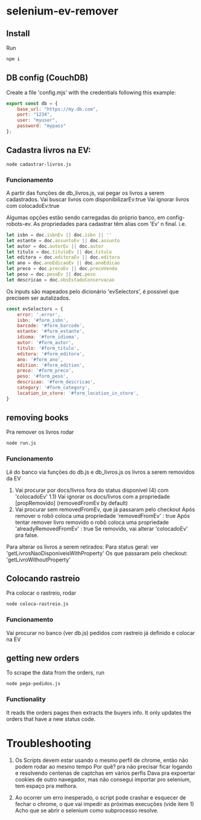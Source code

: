 # selenium-ev-remover

## Install
Run
```bash
npm i
```


## DB config (CouchDB)
Create a file 'config.mjs' with the credentials following this example:

```js
export const db = {
    base_url: "https://my.db.com",
    port: "1234",
    user: "myuser",
    password: "mypass"
};
```

## Cadastra livros na EV:

```bash
node cadastrar-livros.js
```

### Funcionamento
A partir das funções de db_livros.js, vai pegar os livros a serem cadastrados. 
Vai buscar livros com disponibilizarEv:true
Vai ignorar livros com colocadoEv:true

Algumas opções estão sendo carregadas do próprio banco, em config-robots-ev.
As propriedades para cadastrar têm alias com 'Ev' n final.
i.e.
```js
let isbn = doc.isbnEv || doc.isbn || ''
let estante = doc.assuntoEv || doc.assunto
let autor = doc.autorEv || doc.autor
let titulo = doc.tituloEv || doc.titulo
let editora = doc.editoraEv || doc.editora
let ano = doc.anoEdicaoEv || doc.anoEdicao
let preco = doc.precoEv || doc.precoVenda
let peso = doc.pesoEv || doc.peso
let descricao = doc.obsEstadoConservacao
```

Os inputs são mapeados pelo dicionário 'evSelectors', é possível que precisem ser autalizados.
```js
const evSelectors = {
    error: '.error',
    isbn: '#form_isbn',
    barcode: '#form_barcode',
    estante: '#form_estante',
    idioma: '#form_idioma',
    autor: '#form_autor',
    titulo: '#form_titulo',
    editora: '#form_editora',
    ano: '#form_ano',
    edition: '#form_edition',
    preco: '#form_preco',
    peso: '#form_peso',
    descricao: '#form_descricao',
    category: '#form_category',
    location_in_store: '#form_location_in_store',
}
```



## removing books
Pra remover os livros rodar 
```bash
node run.js
```

### Funcionamento
Lê do banco via funções do db.js e db_livros.js os livros a serem removidos da EV
1) Vai procurar por docs/livros fora do status disponível (4) com 'colocadoEv'
1.1) Vai ignorar os docs/livros com a propriedade [propRemovido] (removedFromEv by default)
2) Vai procurar sem removedFromEv, que já passaram pelo checkout
Após remover o robô coloca uma propriedade 'removedFromEv' : true
Após tentar remover livro removido o robô coloca uma propriedade 'alreadyRemovedFromEv' : true
Se removido, vai alterar 'colocadoEv' pra false.

Para alterar os livros a serem retirados:
Para status geral: ver 'getLivrosNaoDisponiveisWithProperty'
Os que passaram pelo checkout: 'getLivroWithoutProperty'


## Colocando rastreio
Pra colocar o rastreio, rodar
```bash
node coloca-rastreio.js
```

### Funcionamento
Vai procurar no banco (ver db.js) pedidos com rastreio já definido e colocar na EV



## getting new orders
To scrape the data from the orders, run
```bash
node pega-pedidos.js
```
### Functionality
It reads the orders pages then extracts the buyers info.
It only updates the orders that have a new status code.


# Troubleshooting
1) Os Scripts devem estar usando o mesmo perfil de chrome, então não podem rodar ao mesmo tempo
Por quê? pra não precisar ficar logando e resolvendo centenas de captchas em vários perfis
Dava pra expoertar cookies de outro navegador, mas não consegui importar pro selenium, tem espaço pra melhora.

2) Ao ocorrer um erro inesperado, o script pode crashar e esquecer de fechar o chrome, o que vai impedir as próximas execuções (vide item 1)
Acho que se abrir o selenium como subprocesso resolve.


